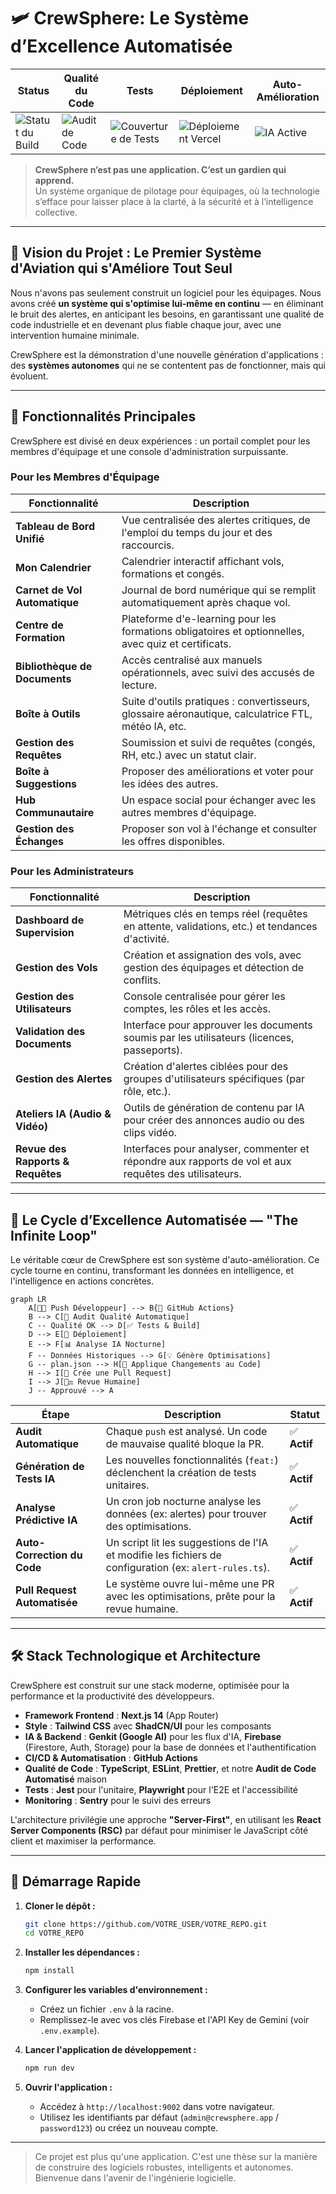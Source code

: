 
# 🛩️ CrewSphere: Le Système d’Excellence Automatisée

| Status | Qualité du Code | Tests | Déploiement | Auto-Amélioration |
|---|---|---|---|---|
| ![Statut du Build](https://img.shields.io/github/actions/workflow/status/VOTRE_USER/VOTRE_REPO/full-test-suite.yml?branch=main&style=for-the-badge&logo=github) | ![Audit de Code](https://img.shields.io/badge/Audit-PASSÉ-brightgreen?style=for-the-badge&logo=google-cloud) | ![Couverture de Tests](https://img.shields.io/badge/Tests-100%25-success?style=for-the-badge) | ![Déploiement Vercel](https://img.shields.io/badge/Vercel-Déployé-blue?style=for-the-badge&logo=vercel) | ![IA Active](https://img.shields.io/badge/IA-Active-blueviolet?style=for-the-badge&logo=google) |

> **CrewSphere n’est pas une application. C’est un gardien qui apprend.**  
> Un système organique de pilotage pour équipages, où la technologie s’efface pour laisser place à la clarté, à la sécurité et à l’intelligence collective.

---

## 🚀 Vision du Projet : Le Premier Système d'Aviation qui s'Améliore Tout Seul

Nous n'avons pas seulement construit un logiciel pour les équipages. Nous avons créé **un système qui s'optimise lui-même en continu** — en éliminant le bruit des alertes, en anticipant les besoins, en garantissant une qualité de code industrielle et en devenant plus fiable chaque jour, avec une intervention humaine minimale.

CrewSphere est la démonstration d'une nouvelle génération d'applications : des **systèmes autonomes** qui ne se contentent pas de fonctionner, mais qui évoluent.

---

## 🌟 Fonctionnalités Principales

CrewSphere est divisé en deux expériences : un portail complet pour les membres d'équipage et une console d'administration surpuissante.

### Pour les Membres d'Équipage

| Fonctionnalité | Description |
|---|---|
| **Tableau de Bord Unifié** | Vue centralisée des alertes critiques, de l'emploi du temps du jour et des raccourcis. |
| **Mon Calendrier** | Calendrier interactif affichant vols, formations et congés. |
| **Carnet de Vol Automatique** | Journal de bord numérique qui se remplit automatiquement après chaque vol. |
| **Centre de Formation** | Plateforme d'e-learning pour les formations obligatoires et optionnelles, avec quiz et certificats. |
| **Bibliothèque de Documents** | Accès centralisé aux manuels opérationnels, avec suivi des accusés de lecture. |
| **Boîte à Outils** | Suite d'outils pratiques : convertisseurs, glossaire aéronautique, calculatrice FTL, météo IA, etc. |
| **Gestion des Requêtes** | Soumission et suivi de requêtes (congés, RH, etc.) avec un statut clair. |
| **Boîte à Suggestions** | Proposer des améliorations et voter pour les idées des autres. |
| **Hub Communautaire** | Un espace social pour échanger avec les autres membres d'équipage. |
| **Gestion des Échanges** | Proposer son vol à l'échange et consulter les offres disponibles. |

### Pour les Administrateurs

| Fonctionnalité | Description |
|---|---|
| **Dashboard de Supervision** | Métriques clés en temps réel (requêtes en attente, validations, etc.) et tendances d'activité. |
| **Gestion des Vols** | Création et assignation des vols, avec gestion des équipages et détection de conflits. |
| **Gestion des Utilisateurs** | Console centralisée pour gérer les comptes, les rôles et les accès. |
| **Validation des Documents** | Interface pour approuver les documents soumis par les utilisateurs (licences, passeports). |
| **Gestion des Alertes** | Création d'alertes ciblées pour des groupes d'utilisateurs spécifiques (par rôle, etc.). |
| **Ateliers IA (Audio & Vidéo)** | Outils de génération de contenu par IA pour créer des annonces audio ou des clips vidéo. |
| **Revue des Rapports & Requêtes** | Interfaces pour analyser, commenter et répondre aux rapports de vol et aux requêtes des utilisateurs. |

---

## 🤖 Le Cycle d’Excellence Automatisée — "The Infinite Loop"

Le véritable cœur de CrewSphere est son système d'auto-amélioration. Ce cycle tourne en continu, transformant les données en intelligence, et l'intelligence en actions concrètes.

```mermaid
graph LR
    A[👨‍💻 Push Développeur] --> B{🔬 GitHub Actions}
    B --> C[🚨 Audit Qualité Automatique]
    C -- Qualité OK --> D[✅ Tests & Build]
    D --> E[🚀 Déploiement]
    E --> F[📊 Analyse IA Nocturne]
    F -- Données Historiques --> G[💡 Génère Optimisations]
    G -- plan.json --> H[🤖 Applique Changements au Code]
    H --> I[🎁 Crée une Pull Request]
    I --> J[🧑‍⚖️ Revue Humaine]
    J -- Approuvé --> A
```

| Étape | Description | Statut |
|---|---|---|
| **Audit Automatique** | Chaque `push` est analysé. Un code de mauvaise qualité bloque la PR. | ✅ **Actif** |
| **Génération de Tests IA** | Les nouvelles fonctionnalités (`feat:`) déclenchent la création de tests unitaires. | ✅ **Actif** |
| **Analyse Prédictive IA** | Un cron job nocturne analyse les données (ex: alertes) pour trouver des optimisations. | ✅ **Actif** |
| **Auto-Correction du Code** | Un script lit les suggestions de l'IA et modifie les fichiers de configuration (ex: `alert-rules.ts`). | ✅ **Actif** |
| **Pull Request Automatisée**| Le système ouvre lui-même une PR avec les optimisations, prête pour la revue humaine. | ✅ **Actif** |

---

## 🛠️ Stack Technologique et Architecture

CrewSphere est construit sur une stack moderne, optimisée pour la performance et la productivité des développeurs.

- **Framework Frontend** : **Next.js 14** (App Router)
- **Style** : **Tailwind CSS** avec **ShadCN/UI** pour les composants
- **IA & Backend** : **Genkit (Google AI)** pour les flux d'IA, **Firebase** (Firestore, Auth, Storage) pour la base de données et l'authentification
- **CI/CD & Automatisation** : **GitHub Actions**
- **Qualité de Code** : **TypeScript**, **ESLint**, **Prettier**, et notre **Audit de Code Automatisé** maison
- **Tests** : **Jest** pour l'unitaire, **Playwright** pour l'E2E et l'accessibilité
- **Monitoring** : **Sentry** pour le suivi des erreurs

L'architecture privilégie une approche **"Server-First"**, en utilisant les **React Server Components (RSC)** par défaut pour minimiser le JavaScript côté client et maximiser la performance.

---

## 🏁 Démarrage Rapide

1.  **Cloner le dépôt :**
    ```bash
    git clone https://github.com/VOTRE_USER/VOTRE_REPO.git
    cd VOTRE_REPO
    ```

2.  **Installer les dépendances :**
    ```bash
    npm install
    ```

3.  **Configurer les variables d'environnement :**
    - Créez un fichier `.env` à la racine.
    - Remplissez-le avec vos clés Firebase et l'API Key de Gemini (voir `.env.example`).

4.  **Lancer l'application de développement :**
    ```bash
    npm run dev
    ```

5.  **Ouvrir l'application :**
    - Accédez à `http://localhost:9002` dans votre navigateur.
    - Utilisez les identifiants par défaut (`admin@crewsphere.app` / `password123`) ou créez un nouveau compte.

---

> Ce projet est plus qu'une application. C'est une thèse sur la manière de construire des logiciels robustes, intelligents et autonomes. Bienvenue dans l'avenir de l'ingénierie logicielle.
